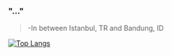 ### "..." 

> -In between Istanbul, TR and Bandung, ID

[![Top Langs](https://github-readme-stats.vercel.app/api/top-langs/?username=rizafairuzzabadi&layout=compact&langs_count=10&theme=github_dark)](https://github.com/rizafairuzzabadi)


<!--
**rizafairuzzabadi/rizafairuzzabadi** is a ✨ _special_ ✨ repository because its `README.md` (this file) appears on your GitHub profile.

Here are some ideas to get you started:

- 🔭 I’m currently working on ...
- 🌱 I’m currently learning ...
- 👯 I’m looking to collaborate on ...
- 🤔 I’m looking for help with ...
- 💬 Ask me about ...
- 📫 How to reach me: ...
- 😄 Pronouns: ...
- ⚡ Fun fact: ...
-->

